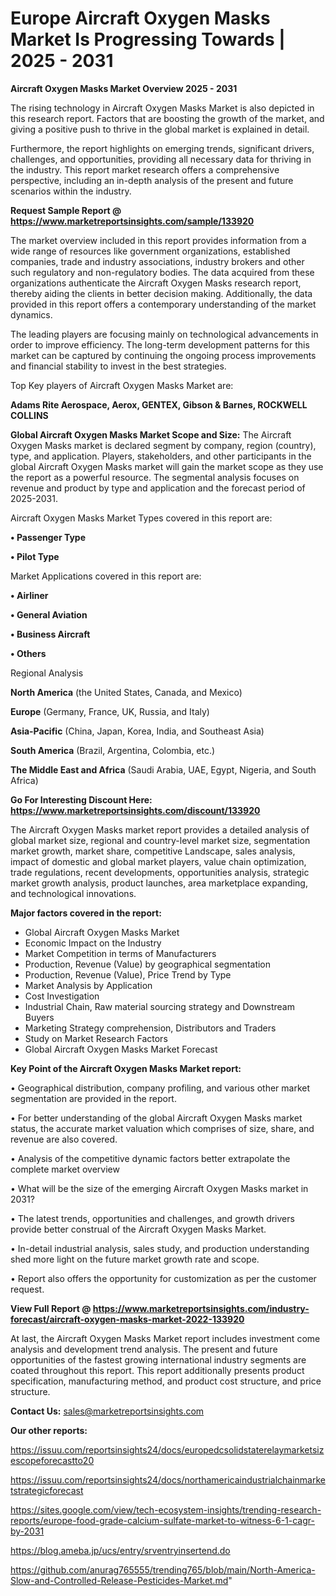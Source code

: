 # Europe Aircraft Oxygen Masks Market Is Progressing Towards | 2025 - 2031

<Strong> Aircraft Oxygen Masks Market Overview 2025 - 2031</strong>

The rising technology in Aircraft Oxygen Masks Market is also depicted in this research report. Factors that are boosting the growth of the market, and giving a positive push to thrive in the global market is explained in detail.

Furthermore, the report highlights on emerging trends, significant drivers, challenges, and opportunities, providing all necessary data for thriving in the industry. This report market research offers a comprehensive perspective, including an in-depth analysis of the present and future scenarios within the industry.

<strong>Request Sample Report @ <a href=https://www.marketreportsinsights.com/sample/133920>https://www.marketreportsinsights.com/sample/133920</a></strong>

The market overview included in this report provides information from a wide range of resources like government organizations, established companies, trade and industry associations, industry brokers and other such regulatory and non-regulatory bodies. The data acquired from these organizations authenticate the Aircraft Oxygen Masks research report, thereby aiding the clients in better decision making. Additionally, the data provided in this report offers a contemporary understanding of the market dynamics.

The leading players are focusing mainly on technological advancements in order to improve efficiency. The long-term development patterns for this market can be captured by continuing the ongoing process improvements and financial stability to invest in the best strategies.

Top Key players of Aircraft Oxygen Masks Market are:

<strong>Adams Rite Aerospace, Aerox, GENTEX, Gibson & Barnes, ROCKWELL COLLINS</strong>

<strong><b>Global Aircraft Oxygen Masks Market Scope and Size:</b></strong>
The Aircraft Oxygen Masks market is declared segment by company, region (country), type, and application. Players, stakeholders, and other participants in the global Aircraft Oxygen Masks market will gain the market scope as they use the report as a powerful resource. The segmental analysis focuses on revenue and product by type and application and the forecast period of 2025-2031.

Aircraft Oxygen Masks Market Types covered in this report are:

<strong>• Passenger Type

• Pilot Type</strong>

Market Applications covered in this report are:

<strong>• Airliner

• General Aviation

• Business Aircraft

• Others</strong> 

Regional Analysis

<strong>North America</strong> (the United States, Canada, and Mexico)

<strong>Europe</strong> (Germany, France, UK, Russia, and Italy)

<strong>Asia-Pacific</strong> (China, Japan, Korea, India, and Southeast Asia)

<strong>South America</strong> (Brazil, Argentina, Colombia, etc.)

<strong>The Middle East and Africa</strong> (Saudi Arabia, UAE, Egypt, Nigeria, and South Africa)

<strong>Go For Interesting Discount Here: <a href=https://www.marketreportsinsights.com/discount/133920>https://www.marketreportsinsights.com/discount/133920</a></strong>

The Aircraft Oxygen Masks market report provides a detailed analysis of global market size, regional and country-level market size, segmentation market growth, market share, competitive Landscape, sales analysis, impact of domestic and global market players, value chain optimization, trade regulations, recent developments, opportunities analysis, strategic market growth analysis, product launches, area marketplace expanding, and technological innovations.

<strong><b>Major factors covered in the report:</b></strong>
<ul>
  <li>Global Aircraft Oxygen Masks Market </li>
  <li>Economic Impact on the Industry</li>
  <li>Market Competition in terms of Manufacturers</li>
  <li>Production, Revenue (Value) by geographical segmentation</li>
  <li>Production, Revenue (Value), Price Trend by Type</li>
  <li>Market Analysis by Application</li>
  <li>Cost Investigation</li>
  <li>Industrial Chain, Raw material sourcing strategy and Downstream Buyers</li>
  <li>Marketing Strategy comprehension, Distributors and Traders</li>
  <li>Study on Market Research Factors</li>
  <li>Global Aircraft Oxygen Masks Market Forecast</li>
</ul>

<strong><b>Key Point of the Aircraft Oxygen Masks Market report:</b></strong>

• Geographical distribution, company profiling, and various other market segmentation are provided in the report.

• For better understanding of the global Aircraft Oxygen Masks market status, the accurate market valuation which comprises of size, share, and revenue are also covered.

• Analysis of the competitive dynamic factors better extrapolate the complete market overview

• What will be the size of the emerging Aircraft Oxygen Masks market in 2031?

• The latest trends, opportunities and challenges, and growth drivers provide better construal of the Aircraft Oxygen Masks Market.

• In-detail industrial analysis, sales study, and production understanding shed more light on the future market growth rate and scope.

• Report also offers the opportunity for customization as per the customer request.

<strong><b>View Full Report @ <a href=https://www.marketreportsinsights.com/industry-forecast/aircraft-oxygen-masks-market-2022-133920>https://www.marketreportsinsights.com/industry-forecast/aircraft-oxygen-masks-market-2022-133920</a></b></strong>


At last, the Aircraft Oxygen Masks Market report includes investment come analysis and development trend analysis. The present and future opportunities of the fastest growing international industry segments are coated throughout this report. This report additionally presents product specification, manufacturing method, and product cost structure, and price structure.

<strong>Contact Us:</strong>
sales@marketreportsinsights.com

<strong>Our other reports:</strong>

<a href=https://issuu.com/reportsinsights24/docs/europedcsolidstaterelaymarketsizescopeforecastto20>https://issuu.com/reportsinsights24/docs/europedcsolidstaterelaymarketsizescopeforecastto20</a>

<a href=https://issuu.com/reportsinsights24/docs/northamericaindustrialchainmarketstrategicforecast>https://issuu.com/reportsinsights24/docs/northamericaindustrialchainmarketstrategicforecast</a>

<a href=https://sites.google.com/view/tech-ecosystem-insights/trending-research-reports/europe-food-grade-calcium-sulfate-market-to-witness-6-1-cagr-by-2031>https://sites.google.com/view/tech-ecosystem-insights/trending-research-reports/europe-food-grade-calcium-sulfate-market-to-witness-6-1-cagr-by-2031</a>

<a href=https://blog.ameba.jp/ucs/entry/srventryinsertend.do>https://blog.ameba.jp/ucs/entry/srventryinsertend.do</a>

<a href=https://github.com/anurag765555/trending765/blob/main/North-America-Slow-and-Controlled-Release-Pesticides-Market.md>https://github.com/anurag765555/trending765/blob/main/North-America-Slow-and-Controlled-Release-Pesticides-Market.md</a>"
